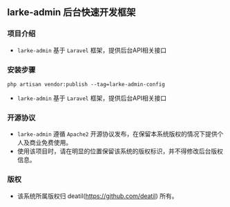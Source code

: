 ## larke-admin 后台快速开发框架


### 项目介绍

*  `larke-admin` 基于 `Laravel` 框架，提供后台API相关接口


### 安装步骤

~~~
php artisan vendor:publish --tag=larke-admin-config
~~~

*  `larke-admin` 基于 `Laravel` 框架，提供后台API相关接口


### 开源协议

*  `larke-admin` 遵循 `Apache2` 开源协议发布，在保留本系统版权的情况下提供个人及商业免费使用。  
*  使用该项目时，请在明显的位置保留该系统的版权标识，并不得修改后台版权信息。


### 版权

*  该系统所属版权归 deatil(https://github.com/deatil) 所有。
